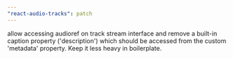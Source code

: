 ```yaml
---
"react-audio-tracks": patch
---
```


allow accessing audioref on track stream interface and remove a built-in caption property ('description') which should be accessed from the custom 'metadata' property. Keep it less heavy in boilerplate.
